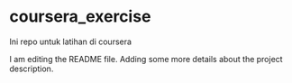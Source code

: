 # coursera_exercise
Ini repo untuk latihan di coursera

I am editing the README file. Adding some more details about the project description.
